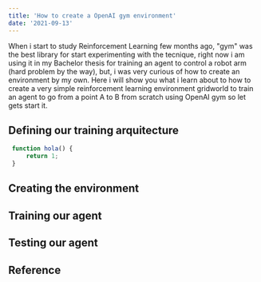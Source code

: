 ```yaml
---
title: 'How to create a OpenAI gym environment'
date: '2021-09-13'
---
```


When i start to study Reinforcement Learning few months ago, "gym" was the best library for start experimenting with the tecnique, right now i am using it in my Bachelor thesis for training an agent to control a robot arm (hard problem by the way), but, i was very curious of how to create an environment by my own. Here i will show you what i learn about to how to create a very simple reinforcement learning environment gridworld to train an agent to go from a point A to B from scratch using OpenAI gym so let gets start it.

## Defining our training arquitecture

```javascript
 function hola() {
     return 1;
 }
```

## Creating the environment

## Training our agent

## Testing our agent


## Reference

